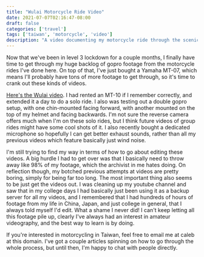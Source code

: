 ```yaml
---
title: "Wulai Motorcycle Ride Video"
date: 2021-07-07T02:16:47-08:00
draft: false
categories: ['travel']
tags: ['taiwan', 'motorcycle', 'video']
description: "A video documenting my motorcycle ride through the scenic Wulai region of Taiwan, featuring beautiful mountain roads, waterfalls, and lush forests."
---
```


Now that we've been in level 3 lockdown for a couple months, I finally have time to get through my huge backlog of gopro footage from the motorcycle rides I've done here. On top of that, I've just bought a Yamaha MT-07, which means I'll probably have tons of more footage to get through, so it's time to crank out these kinds of videos.

[Here's the Wulai video](https://youtu.be/Nglgn6XmD8A). I had rented an MT-10 if I remember correctly, and extended it a day to do a solo ride. I also was testing out a double gopro setup, with one chin-mounted facing forward, with another mounted on the top of my helmet and facing backwards. I'm not sure the reverse camera offers much when I'm on these solo rides, but I think future videos of group rides might have some cool shots of it. I also recently bought a dedicated microphone so hopefully I can get better exhaust sounds, rather than all my previous videos which feature basically just wind noise.

I'm still trying to find my way in terms of how to go about editing these videos. A big hurdle I had to get over was that I basically need to throw away like 98% of my footage, which the archivist in me hates doing. On reflection though, my botched previous attempts at videos are pretty boring, simply for being far too long. The most important thing also seems to be just get the videos out. I was cleaning up my youtube channel and saw that in my college days I had basically just been using it as a backup server for all my videos, and I remembered that I had hundreds of hours of footage from my life in China, Japan, and just college in general, that I always told myself I'd edit. What a shame I never did! I can't keep letting all this footage pile up, clearly I've always had an interest in amateur videography, and the best way to learn is by doing.

If you're interested in motorcycling in Taiwan, feel free to email me at caleb at this domain. I've got a couple articles spinning on how to go through the whole process, but until then, I'm happy to chat with people directly.
